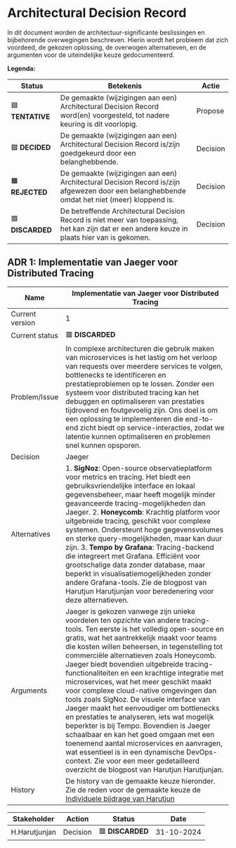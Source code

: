 # Architectural Decision Record

In dit document worden de architectuur-significante beslissingen en bijbehorende overwegingen beschreven. Hierin wordt het probleem dat zich voordeed, de gekozen oplossing, de overwogen alternatieven, en de argumenten voor de uiteindelijke keuze gedocumenteerd.

**Legenda:**

| Status     | Betekenis                                                                                                                      | Actie     |
|------------|---------------------------------------------------------------------------------------------------------------------------------|-----------|
|🟦 **TENTATIVE**  | De gemaakte (wijzigingen aan een) Architectural Decision Record word(en) voorgesteld, tot nadere keuring is dit voorlopig.      | Propose   |
|🟩 **DECIDED**    | De gemaakte (wijzigingen aan een) Architectural Decision Record is/zijn goedgekeurd door een belanghebbende.                    | Decision  |
|🟧 **REJECTED**   | De gemaakte (wijzigingen aan een) Architectural Decision Record is/zijn afgewezen door een belanghebbende omdat het niet (meer) kloppend is. | Decision |
|🟥 **DISCARDED**  | De betreffende Architectural Decision Record is niet meer van toepassing, het kan zijn dat er een andere keuze in plaats hier van is gekomen. | Decision |

## ADR 1: Implementatie van Jaeger voor Distributed Tracing

| Name              | Implementatie van Jaeger voor Distributed Tracing               |
|-------------------|-----------------------------------------------------------------|
| Current version   | 1                                                                 |
| Current status    | 🟥 **DISCARDED**                                                                |
| Problem/Issue     | In complexe architecturen die gebruik maken van microservices is het lastig om het verloop van requests over meerdere services te volgen, bottlenecks te identificeren en prestatieproblemen op te lossen. Zonder een systeem voor distributed tracing kan het debuggen en optimaliseren van prestaties tijdrovend en foutgevoelig zijn. Ons doel is om een oplossing te implementeren die end-to-end zicht biedt op service-interacties, zodat we latentie kunnen optimaliseren en problemen snel kunnen opsporen.                                                               |
| Decision          | Jaeger                                                                 |
| Alternatives      | 1. **SigNoz**: Open-source observatieplatform voor metrics en tracing. Het biedt een gebruiksvriendelijke interface en lokaal gegevensbeheer, maar heeft mogelijk minder geavanceerde tracing-mogelijkheden dan Jaeger. 2. **Honeycomb**: Krachtig platform voor uitgebreide tracing, geschikt voor complexe systemen. Ondersteunt hoge gegevensvolumes en sterke query-mogelijkheden, maar kan duur zijn. 3. **Tempo by Grafana**: Tracing-backend die integreert met Grafana. Efficiënt voor grootschalige data zonder database, maar beperkt in visualisatiemogelijkheden zonder andere Grafana-tools. Zie de blogpost van Harutjun Harutjunjan voor beredenering voor deze alternatieven. |
| Arguments         |   Jaeger is gekozen vanwege zijn unieke voordelen ten opzichte van andere tracing-tools. Ten eerste is het volledig open-source en gratis, wat het aantrekkelijk maakt voor teams die kosten willen beheersen, in tegenstelling tot commerciële alternatieven zoals Honeycomb. Jaeger biedt bovendien uitgebreide tracing-functionaliteiten en een krachtige integratie met microservices, wat het meer geschikt maakt voor complexe cloud-native omgevingen dan tools zoals SigNoz. De visuele interface van Jaeger maakt het eenvoudiger om bottlenecks en prestaties te analyseren, iets wat mogelijk beperkter is bij Tempo. Bovendien is Jaeger schaalbaar en kan het goed omgaan met een toenemend aantal microservices en aanvragen, wat essentieel is in een dynamische DevOps-context. Zie voor een meer gedetailleerd overzicht de blogpost van Harutjun Harutjunjan. |
| History | De history van de gemaakte keuze hieronder. Zie de reden voor de gemaakte keuze de [Individuele bijdrage van Harutjun](/docs/Harutjun-Harutjunjan.md) |

| **Stakeholder** | **Action**           | **Status**        | **Date**         |
|-----------------|---------------------|-------------------|------------------|
| H.Harutjunjan   | Decision             | 🟥 **DISCARDED**          | 31-10-2024|
